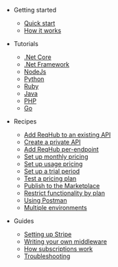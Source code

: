 - Getting started

  - [Quick start](getting-started/quickstart.md)
  - [How it works](getting-started/overview.md)

- Tutorials

  - [.Net Core](tutorials/netcore.md)
  - [.Net Framework](tutorials/netframework.md)
  - [NodeJs](tutorials/nodejs.md)
  - [Python](tutorials/python.md)
  - [Ruby](tutorials/ruby.md)
  - [Java](tutorials/java.md)
  - [PHP](tutorials/php.md)
  - [Go](tutorials/go.md)

- Recipes

  - [Add ReqHub to an existing API](recipes/existing-api.md)
  - [Create a private API](recipes/create-a-private-api.md)
  - [Add ReqHub per-endpoint](recipes/per-endpoint.md)
  - [Set up monthly pricing](recipes/monthly-pricing.md)
  - [Set up usage pricing](recipes/usage-pricing.md)
  - [Set up a trial period](recipes/trial-periods.md)
  - [Test a pricing plan](recipes/simulating-pricing-plans.md)
  - [Publish to the Marketplace](recipes/publish-to-marketplace.md)
  - [Restrict functionality by plan](recipes/functionality-by-plan.md)
  - [Using Postman](recipes/postman.md)
  <!--[Using Swagger/OpenAPI](recipes/using-swagger.md)-->
  - [Multiple environments](recipes/multiple-environments.md)

- Guides

  - [Setting up Stripe](guides/setting-up-stripe.md)
  - [Writing your own middleware](guides/writing-your-own-middleware.md)
  <!--[Creating a client library](guides/client-library.md) - commenting these out until there's a better way than "write your library in all the languages" - a Yeoman generator and auto-publisher or something -->
  <!--[Microservices](guides/microservices.md)-->
  <!--- [Marketing your API](guides/marketing-your-api.md)-->
  - [How subscriptions work](guides/how-subscriptions-work.md)
  <!--- [Making user-friendly pages](guides/user-friendly-pages.md)-->
  - [Troubleshooting](guides/troubleshooting.md)

